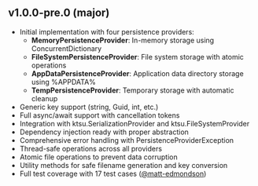 ## v1.0.0-pre.0 (major)

- Initial implementation with four persistence providers:
  - **MemoryPersistenceProvider**: In-memory storage using ConcurrentDictionary
  - **FileSystemPersistenceProvider**: File system storage with atomic operations
  - **AppDataPersistenceProvider**: Application data directory storage using %APPDATA%
  - **TempPersistenceProvider**: Temporary storage with automatic cleanup
- Generic key support (string, Guid, int, etc.)
- Full async/await support with cancellation tokens
- Integration with ktsu.SerializationProvider and ktsu.FileSystemProvider
- Dependency injection ready with proper abstraction
- Comprehensive error handling with PersistenceProviderException
- Thread-safe operations across all providers
- Atomic file operations to prevent data corruption
- Utility methods for safe filename generation and key conversion
- Full test coverage with 17 test cases ([@matt-edmondson](https://github.com/matt-edmondson))
